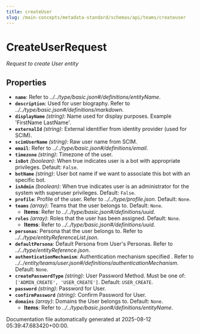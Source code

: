 ```yaml
---
title: createUser
slug: /main-concepts/metadata-standard/schemas/api/teams/createuser
---
```


# CreateUserRequest

*Request to create User entity*

## Properties

- **`name`**: Refer to *../../type/basic.json#/definitions/entityName*.
- **`description`**: Used for user biography. Refer to *../../type/basic.json#/definitions/markdown*.
- **`displayName`** *(string)*: Name used for display purposes. Example 'FirstName LastName'.
- **`externalId`** *(string)*: External identifier from identity provider (used for SCIM).
- **`scimUserName`** *(string)*: Raw user name from SCIM.
- **`email`**: Refer to *../../type/basic.json#/definitions/email*.
- **`timezone`** *(string)*: Timezone of the user.
- **`isBot`** *(boolean)*: When true indicates user is a bot with appropriate privileges. Default: `False`.
- **`botName`** *(string)*: User bot name if we want to associate this bot with an specific bot.
- **`isAdmin`** *(boolean)*: When true indicates user is an administrator for the system with superuser privileges. Default: `False`.
- **`profile`**: Profile of the user. Refer to *../../type/profile.json*. Default: `None`.
- **`teams`** *(array)*: Teams that the user belongs to. Default: `None`.
  - **Items**: Refer to *../../type/basic.json#/definitions/uuid*.
- **`roles`** *(array)*: Roles that the user has been assigned. Default: `None`.
  - **Items**: Refer to *../../type/basic.json#/definitions/uuid*.
- **`personas`**: Persona that the user belongs to. Refer to *../../type/entityReferenceList.json*.
- **`defaultPersona`**: Default Persona from User's Personas. Refer to *../../type/entityReference.json*.
- **`authenticationMechanism`**: Authentication mechanism specified . Refer to *../../entity/teams/user.json#/definitions/authenticationMechanism*. Default: `None`.
- **`createPasswordType`** *(string)*: User Password Method. Must be one of: `['ADMIN_CREATE', 'USER_CREATE']`. Default: `USER_CREATE`.
- **`password`** *(string)*: Password for User.
- **`confirmPassword`** *(string)*: Confirm Password for User.
- **`domains`** *(array)*: Domains the User belongs to. Default: `None`.
  - **Items**: Refer to *../../type/basic.json#/definitions/entityName*.


Documentation file automatically generated at 2025-08-12 05:39:47.683420+00:00.
